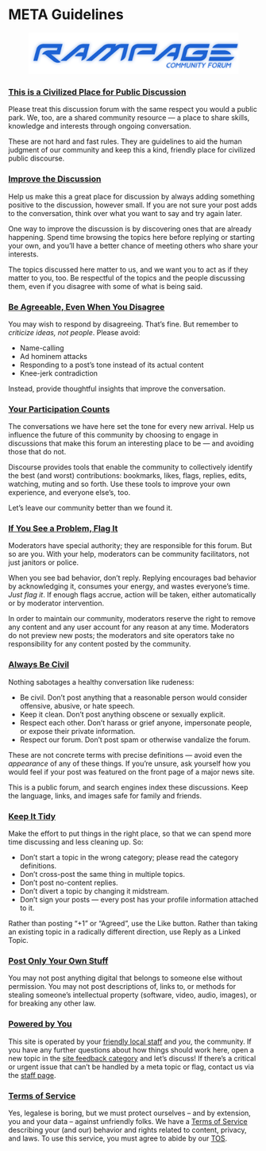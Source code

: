 # META Guidelines

<figure><img src="../../.gitbook/assets/image.png" alt=""><figcaption></figcaption></figure>

### [This is a Civilized Place for Public Discussion](https://meta.rampage.place/t/faq-guidelines/5#civilized)

Please treat this discussion forum with the same respect you would a public park. We, too, are a shared community resource — a place to share skills, knowledge and interests through ongoing conversation.

These are not hard and fast rules. They are guidelines to aid the human judgment of our community and keep this a kind, friendly place for civilized public discourse.

### [Improve the Discussion](https://meta.rampage.place/t/faq-guidelines/5#improve) <a href="#improve-the-discussionimprove-2" id="improve-the-discussionimprove-2"></a>

Help us make this a great place for discussion by always adding something positive to the discussion, however small. If you are not sure your post adds to the conversation, think over what you want to say and try again later.

One way to improve the discussion is by discovering ones that are already happening. Spend time browsing the topics here before replying or starting your own, and you’ll have a better chance of meeting others who share your interests.

The topics discussed here matter to us, and we want you to act as if they matter to you, too. Be respectful of the topics and the people discussing them, even if you disagree with some of what is being said.

### [Be Agreeable, Even When You Disagree](https://meta.rampage.place/t/faq-guidelines/5#agreeable) <a href="#be-agreeable-even-when-you-disagreeagreeable-3" id="be-agreeable-even-when-you-disagreeagreeable-3"></a>

You may wish to respond by disagreeing. That’s fine. But remember to _criticize ideas, not people_. Please avoid:

* Name-calling
* Ad hominem attacks
* Responding to a post’s tone instead of its actual content
* Knee-jerk contradiction

Instead, provide thoughtful insights that improve the conversation.

### [Your Participation Counts](https://meta.rampage.place/t/faq-guidelines/5#participate) <a href="#your-participation-countsparticipate-4" id="your-participation-countsparticipate-4"></a>

The conversations we have here set the tone for every new arrival. Help us influence the future of this community by choosing to engage in discussions that make this forum an interesting place to be — and avoiding those that do not.

Discourse provides tools that enable the community to collectively identify the best (and worst) contributions: bookmarks, likes, flags, replies, edits, watching, muting and so forth. Use these tools to improve your own experience, and everyone else’s, too.

Let’s leave our community better than we found it.

### [If You See a Problem, Flag It](https://meta.rampage.place/t/faq-guidelines/5#flag-problems) <a href="#if-you-see-a-problem-flag-itflag-problems-5" id="if-you-see-a-problem-flag-itflag-problems-5"></a>

Moderators have special authority; they are responsible for this forum. But so are you. With your help, moderators can be community facilitators, not just janitors or police.

When you see bad behavior, don’t reply. Replying encourages bad behavior by acknowledging it, consumes your energy, and wastes everyone’s time. _Just flag it_. If enough flags accrue, action will be taken, either automatically or by moderator intervention.

In order to maintain our community, moderators reserve the right to remove any content and any user account for any reason at any time. Moderators do not preview new posts; the moderators and site operators take no responsibility for any content posted by the community.

### [Always Be Civil](https://meta.rampage.place/t/faq-guidelines/5#be-civil) <a href="#always-be-civilbe-civil-6" id="always-be-civilbe-civil-6"></a>

Nothing sabotages a healthy conversation like rudeness:

* Be civil. Don’t post anything that a reasonable person would consider offensive, abusive, or hate speech.
* Keep it clean. Don’t post anything obscene or sexually explicit.
* Respect each other. Don’t harass or grief anyone, impersonate people, or expose their private information.
* Respect our forum. Don’t post spam or otherwise vandalize the forum.

These are not concrete terms with precise definitions — avoid even the _appearance_ of any of these things. If you’re unsure, ask yourself how you would feel if your post was featured on the front page of a major news site.

This is a public forum, and search engines index these discussions. Keep the language, links, and images safe for family and friends.

### [Keep It Tidy](https://meta.rampage.place/t/faq-guidelines/5#keep-tidy) <a href="#keep-it-tidykeep-tidy-7" id="keep-it-tidykeep-tidy-7"></a>

Make the effort to put things in the right place, so that we can spend more time discussing and less cleaning up. So:

* Don’t start a topic in the wrong category; please read the category definitions.
* Don’t cross-post the same thing in multiple topics.
* Don’t post no-content replies.
* Don’t divert a topic by changing it midstream.
* Don’t sign your posts — every post has your profile information attached to it.

Rather than posting “+1” or “Agreed”, use the Like button. Rather than taking an existing topic in a radically different direction, use Reply as a Linked Topic.

### [Post Only Your Own Stuff](https://meta.rampage.place/t/faq-guidelines/5#stealing) <a href="#post-only-your-own-stuffstealing-8" id="post-only-your-own-stuffstealing-8"></a>

You may not post anything digital that belongs to someone else without permission. You may not post descriptions of, links to, or methods for stealing someone’s intellectual property (software, video, audio, images), or for breaking any other law.

### [Powered by You](https://meta.rampage.place/t/faq-guidelines/5#power) <a href="#powered-by-youpower-9" id="powered-by-youpower-9"></a>

This site is operated by your [friendly local staff](https://meta.rampage.place/about) and _you_, the community. If you have any further questions about how things should work here, open a new topic in the [site feedback category](https://meta.rampage.place/c/site-feedback) and let’s discuss! If there’s a critical or urgent issue that can’t be handled by a meta topic or flag, contact us via the [staff page](https://meta.rampage.place/about).

### [Terms of Service](https://meta.rampage.place/t/faq-guidelines/5#tos) <a href="#terms-of-servicetos-10" id="terms-of-servicetos-10"></a>

Yes, legalese is boring, but we must protect ourselves – and by extension, you and your data – against unfriendly folks. We have a [Terms of Service ](https://meta.rampage.place/tos)describing your (and our) behavior and rights related to content, privacy, and laws. To use this service, you must agree to abide by our [TOS](https://meta.rampage.place/tos).
